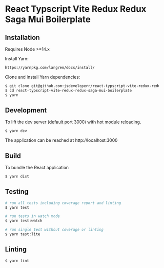 # React Typscript Vite Redux Redux Saga Mui Boilerplate

## Installation

Requires Node >=14.x

Install Yarn:

```bash
https://yarnpkg.com/lang/en/docs/install/
```

Clone and install Yarn dependencies:

```bash
$ git clone git@github.com:jsdeveloperr/react-typscript-vite-redux-redux-saga-mui-boilerplate.git
$ cd react-typscript-vite-redux-redux-saga-mui-boilerplate
$ yarn
```

## Development

To lift the dev server (default port 3000) with hot module reloading.

```bash
$ yarn dev
```

The application can be reached at http://localhost:3000

## Build

To bundle the React application

```bash
$ yarn dist
```

## Testing

```bash
# run all tests including coverage report and linting
$ yarn test

# run tests in watch mode
$ yarn test:watch

# run single test without coverage or linting
$ yarn test:lite
```

## Linting

```bash
$ yarn lint
```

